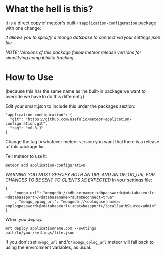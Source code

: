 What the hell is this?
======================

It is a direct copy of meteor's built-in `application-configuration` 
package with one change: 

_it allows you to specify a mongo database to connect via your settings json file._

*NOTE: Versions of this package follow meteor release versions for simplifying compatibility tracking.*

How to Use
==========

(because this has the same name as the built-in package we want to override we have to do this differently)

Edit your smart.json to include this under the packages section:

```
"application-configuration": {
  "git": "https://github.com/usefulio/meteor-application-configuration.git",
  "tag": "v0.8.1"
}
```

Change the tag to whatever meteor version you want that there is a release of this package for.


Tell meteor to use it:

```
meteor add application-configuration
```

_WARNING YOU MUST SPECIFY BOTH AN URL AND AN OPLOG_URL FOR CHANGES TO BE SENT TO CLIENTS AS EXPECTED_
In your settings file:

```
{
	"mongo_url": "mongodb://<dbusername>:<dbpassword>@<databaseurl>:<databaseport>/<databasename>?autoReconnect=true"
	, "mongo_oplog_url": "mongodb://<oplogusername>:<oplogpassword>@<databaseurl>:<databaseport>/local?authSource=admin"
}
```

When you deploy:

```
mrt deploy applicationname.com --settings path/to/your/settings/file.json
```

If you don't set `mongo_url` and/or `mongo_oplog_url` meteor will fall back to using the environment variables, as usual.